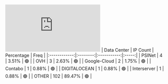 ![Diagramm](https://github.com/obajay/StateSync-snapshots/blob/main/Projects/Dymension/1/README.md)
| Data Center | IP Count | Percentage | Freq |
|:------------:|:--------:|:-----------:|:-----:|
| PSINet | 4 | 3.51% | 🟢 |
| OVH | 3 | 2.63% | 🟢 |
| Google-Cloud | 2 | 1.75% | 🟢 |
| Contabo | 1 | 0.88% | 🟢 |
| DIGITALOCEAN | 1 | 0.88% | 🟢 |
| Interserver | 1 | 0.88% | 🟢 |
| OTHER | 102 | 89.47% | 🟢 |
